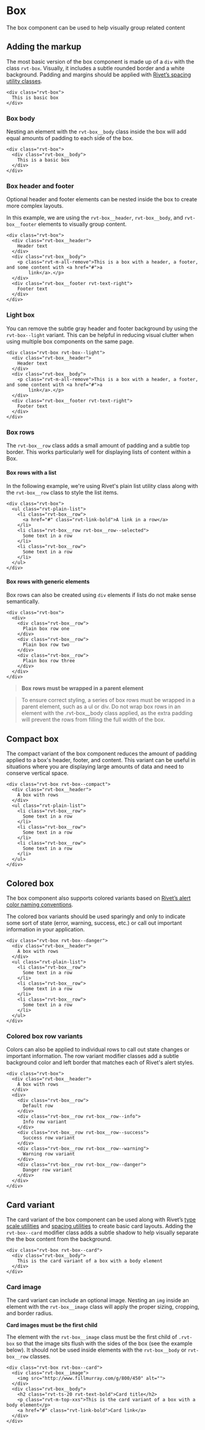 # Box

The box component can be used to help visually group related content

## Adding the markup

The most basic version of the box component is made up of a `div` with the class `rvt-box`. Visually, it includes a subtle rounded border and a white background. Padding and margins should be applied with [Rivet’s spacing utility classes](#).

```
<div class="rvt-box">
  This is basic box
</div>
```

### Box body

Nesting an element with the `rvt-box__body` class inside the box will add equal amounts of padding to each side of the box.

```
<div class="rvt-box">
  <div class="rvt-box__body">
    This is a basic box
  </div>
</div>
```

### Box header and footer

Optional header and footer elements can be nested inside the box to create more complex layouts.

In this example, we are using the `rvt-box__header`, `rvt-box__body`, and `rvt-box__footer` elements to visually group content.

```
<div class="rvt-box">
  <div class="rvt-box__header">
    Header text
  </div>
  <div class="rvt-box__body">
    <p class="rvt-m-all-remove">This is a box with a header, a footer, and some content with <a href="#">a
        link</a>.</p>
  </div>
  <div class="rvt-box__footer rvt-text-right">
    Footer text
  </div>
</div>
```

### Light box

You can remove the subtle gray header and footer background by using the `rvt-box--light` variant. This can be helpful in reducing visual clutter when using multiple box components on the same page.

```
<div class="rvt-box rvt-box--light">
  <div class="rvt-box__header">
    Header text
  </div>
  <div class="rvt-box__body">
    <p class="rvt-m-all-remove">This is a box with a header, a footer, and some content with <a href="#">a
        link</a>.</p>
  </div>
  <div class="rvt-box__footer rvt-text-right">
    Footer text
  </div>
</div>
```

### Box rows

The `rvt-box__row` class adds a small amount of padding and a subtle top border. This works particularly well for displaying lists of content within a Box.

#### Box rows with a list

In the following example, we're using Rivet's plain list utility class along with the `rvt-box__row` class to style the list items.

```
<div class="rvt-box">
  <ul class="rvt-plain-list">
    <li class="rvt-box__row">
      <a href="#" class="rvt-link-bold">A link in a row</a>
    </li>
    <li class="rvt-box__row rvt-box__row--selected">
      Some text in a row
    </li>
    <li class="rvt-box__row">
      Some text in a row
    </li>
  </ul>
</div>
```

#### Box rows with generic elements

Box rows can also be created using `div` elements if lists do not make sense semantically.

```
<div class="rvt-box">
  <div>
    <div class="rvt-box__row">
      Plain box row one
    </div>
    <div class="rvt-box__row">
      Plain box row two
    </div>
    <div class="rvt-box__row">
      Plain box row three
    </div>
  </div>
</div>
```

> **Box rows must be wrapped in a parent element**

> To ensure correct styling, a series of box rows must be wrapped in a parent element, such as a ul or div. Do not wrap box rows in an element with the .rvt-box__body class applied, as the extra padding will prevent the rows from filling the full width of the box.

## Compact box

The compact variant of the box component reduces the amount of padding applied to a box's header, footer, and content. This variant can be useful in situations where you are displaying large amounts of data and need to conserve vertical space.

```
<div class="rvt-box rvt-box--compact">
  <div class="rvt-box__header">
    A box with rows
  </div>
  <ul class="rvt-plain-list">
    <li class="rvt-box__row">
      Some text in a row
    </li>
    <li class="rvt-box__row">
      Some text in a row
    </li>
    <li class="rvt-box__row">
      Some text in a row
    </li>
  </ul>
</div>
```

## Colored box

The box component also supports colored variants based on [Rivet’s alert color naming conventions](#).

The colored box variants should be used sparingly and only to indicate some sort of state (error, warning, success, etc.) or call out important information in your application.

```
<div class="rvt-box rvt-box--danger">
  <div class="rvt-box__header">
    A box with rows
  </div>
  <ul class="rvt-plain-list">
    <li class="rvt-box__row">
      Some text in a row
    </li>
    <li class="rvt-box__row">
      Some text in a row
    </li>
    <li class="rvt-box__row">
      Some text in a row
    </li>
  </ul>
</div>
```

### Colored box row variants

Colors can also be applied to individual rows to call out state changes or important information. The row variant modifier classes add a subtle background color and left border that matches each of Rivet's alert styles.

```
<div class="rvt-box">
  <div class="rvt-box__header">
    A box with rows
  </div>
  <div>
    <div class="rvt-box__row">
      Default row
    </div>
    <div class="rvt-box__row rvt-box__row--info">
      Info row variant
    </div>
    <div class="rvt-box__row rvt-box__row--success">
      Success row variant
    </div>
    <div class="rvt-box__row rvt-box__row--warning">
      Warning row variant
    </div>
    <div class="rvt-box__row rvt-box__row--danger">
      Danger row variant
    </div>
  </div>
</div>
```

## Card variant

The card variant of the box component can be used along with Rivet’s [type scale utilities](#) and [spacing utilities](#) to create basic card layouts. Adding the `rvt-box--card` modifier class adds a subtle shadow to help visually separate the the box content from the background.

```
<div class="rvt-box rvt-box--card">
  <div class="rvt-box__body">
    This is the card variant of a box with a body element
  </div>
</div>
```

### Card image

The card variant can include an optional image. Nesting an `img` inside an element with the `rvt-box__image` class will apply the proper sizing, cropping, and border radius.

**Card images must be the first child**

The element with the `rvt-box__image` class must be the first child of `.rvt-box` so that the image sits flush with the sides of the box (see the example below). It should not be used inside elements with the `rvt-box__body` or `rvt-box__row` classes.

```
<div class="rvt-box rvt-box--card">
  <div class="rvt-box__image">
    <img src="http://www.fillmurray.com/g/800/450" alt="">
  </div>
  <div class="rvt-box__body">
    <h2 class="rvt-ts-20 rvt-text-bold">Card title</h2>
    <p class="rvt-m-top-xxs">This is the card variant of a box with a body element</p>
    <a href="#" class="rvt-link-bold">Card link</a>
  </div>
</div>
```
